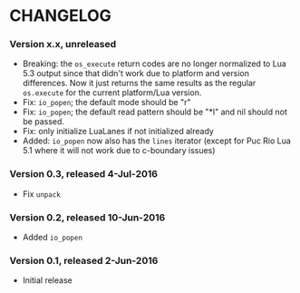# CHANGELOG

### Version x.x, unreleased

- Breaking: the `os_execute` return codes are no longer normalized to Lua 5.3 output
  since that didn't work due to platform and version differences. Now it just returns
  the same results as the regular `os.execute` for the current platform/Lua version.
- Fix: `io_popen`; the default mode should be "r"
- Fix: `io_popen`; the default read pattern should be "*l" and nil should not
  be passed.
- Fix: only initialize LuaLanes if not initialized already
- Added: `io_popen` now also has the `lines` iterator (except for Puc Rio Lua 5.1
  where it will not work due to c-boundary issues)

### Version 0.3, released 4-Jul-2016

- Fix `unpack`

### Version 0.2, released 10-Jun-2016

- Added `io_popen`

### Version 0.1, released 2-Jun-2016

- Initial release
